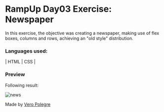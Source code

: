 # RampUp Day03 Exercise: Newspaper

In this exercise, the objective was creating a newspaper, making use of flex boxes, columns and rows, achieving an "old style" distribution.

### Languages used:

| HTML | CSS |

### Preview

Following result:

![news](https://github.com/VeroPolegre/RampUp_day03_newspaper/assets/145065743/00b44ba2-0314-4f6c-a0e8-1f264387da63)

Made by [Vero Polegre](https://github.com/VeroPolegre)
